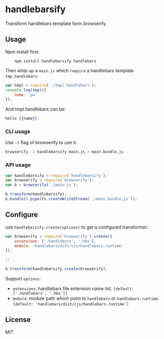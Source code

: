 # handlebarsify

Transform handlebars template form browserify.

## Usage

Npm install first:

```
    npm install handlebarsify handlebars
```

Then whip up a `main.js` which `require` a handlebars template `tmp.handlebars`:

```js
var tmpl = require('./tmpl.handlebars');
console.log(tmpl({
    name: 'pw'
});
```

And tmpl.handlebars can be:

```handlebars
hello {{name}}.
```

### CLI usage

Use `-t` flag of browserify to use it:

```bash
browserify -t handlebarsify main.js > main.bundle.js
```

### API usage

```js
var handlebarsify = require('handlebarsify');
var browserify = require('browserify');
var b = browserify('./main.js');

b.transform(handlebarsify);
b.bundle().pipe(fs.createWriteStream('./main.bundle.js'));
```

## Configure

use `handlebarsify.create(options)` to get a configured transformer:

```js
var browserify = require('browserify').create({
    extensions: ['.handlebars', '.hbs'],
    module: 'handlebars/dist/cjs/handlebars.runtime'
});

// ...

b.transform(handlebarsify.create(browserify);
```

Support `options`:
* `extensions`: handlebars file extension name list. `[default: ['.handlebars', '.hbs']]`
* `module`: module path which point to `handlebars` or `handlebars.runtime`. `[default: 'handlebars/dist/cjs/handlebars.runtime']`

## License

MIT
